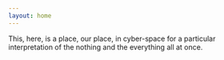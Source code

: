 ```yaml
---
layout: home
---
```

<p>
  This, here, is a place, our place, in cyber-space for a particular interpretation of the nothing and the everything all at once.
</p>
